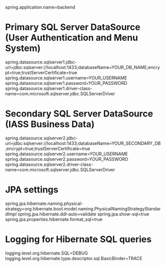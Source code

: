 spring.application.name=backend

# Primary SQL Server DataSource (User Authentication and Menu System)

spring.datasource.sqlserver1.jdbc-url=jdbc:sqlserver://localhost:1433;databaseName=YOUR_DB_NAME;encrypt=true;trustServerCertificate=true
spring.datasource.sqlserver1.username=YOUR_USERNAME
spring.datasource.sqlserver1.password=YOUR_PASSWORD
spring.datasource.sqlserver1.driver-class-name=com.microsoft.sqlserver.jdbc.SQLServerDriver

# Secondary SQL Server DataSource (IASS Business Data)

spring.datasource.sqlserver2.jdbc-url=jdbc:sqlserver://localhost:1433;databaseName=YOUR_SECONDARY_DB;encrypt=true;trustServerCertificate=true
spring.datasource.sqlserver2.username=YOUR_USERNAME
spring.datasource.sqlserver2.password=YOUR_PASSWORD
spring.datasource.sqlserver2.driver-class-name=com.microsoft.sqlserver.jdbc.SQLServerDriver

# JPA settings

spring.jpa.hibernate.naming.physical-strategy=org.hibernate.boot.model.naming.PhysicalNamingStrategyStandardImpl
spring.jpa.hibernate.ddl-auto=validate
spring.jpa.show-sql=true
spring.jpa.properties.hibernate.format_sql=true

# Logging for Hibernate SQL queries

logging.level.org.hibernate.SQL=DEBUG
logging.level.org.hibernate.type.descriptor.sql.BasicBinder=TRACE
